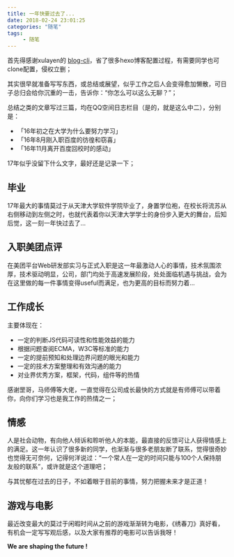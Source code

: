 ```yaml
---
title: 一年快要过去了...
date: 2018-02-24 23:01:25
categories: "随笔"
tags:
     - 随笔
---
```



首先得感谢xulayen的 [blog-cli](https://github.com/xulayen/Blog)，省了很多hexo博客配置过程，有需要同学也可clone配置，侵权立删；

其实很早就准备写写东西，或总结或展望，似乎工作之后人会变得愈加懒散，可日子总归会给你沉重的一击，告诉你：“你怎么可以这么无聊？”；

总结之类的文章写过三篇，均在QQ空间日志栏目（是的，就是这么中二），分别是：

* 「16年初之在大学为什么要努力学习」
* 「16年8月刚入职百度的彷徨和窃喜」
* 「16年11月离开百度回校时的感动」

17年似乎没留下什么文字，最好还是记录一下；

<!-- more -->

## 毕业
17年最大的事情莫过于从天津大学软件学院毕业了，身置学位袍，在校长将流苏从右侧移动到左侧之时，也就代表着你以天津大学学士的身份步入更大的舞台，后知后觉，这一刻一年快过去了...

## 入职美团点评
在美团平台Web研发部实习与正式入职是这一年最激动人心的事情，技术氛围浓厚，技术驱动明显，公司，部门均处于高速发展阶段，处处面临机遇与挑战，会为在这里做的每一件事情变得useful而满足，也为更高的目标而努力着...

## 工作成长
主要体现在：

* 一定的判断JS代码可读性和性能效益的能力
* 根据问题查阅ECMA，W3C等标准的能力
* 一定的提前预知和处理边界问题的眼光和能力
* 一定的技术方案整理和有效沟通的能力
* 对业界优秀方案，框架，代码，组件等的热情

感谢罡哥，马师傅等大佬，一直觉得在公司成长最快的方式就是有师傅可以带着你，向你们学习也是我工作的热情之一；

## 情感
人是社会动物，有向他人倾诉和聆听他人的本能，最直接的反馈可让人获得情感上的满足。这一年认识了很多新的同学，也渐渐与很多老朋友断了联系，觉得很奇妙也觉得无可奈何，记得何洋说过：“一个常人在一定的时间只能与100个人保持朋友般的联系”，或许就是这个道理吧；

与其忧郁在过去的日子，不如着眼于目前的事情，努力把握未来才是正道！

## 游戏与电影
最近改变最大的莫过于闲暇时间从之前的游戏渐渐转为电影，《绣春刀》真好看，有机会一定写写观后感，以及大家有推荐的电影可以告诉我呀！


**We are shaping the future !**
